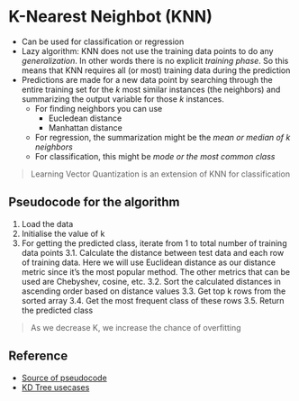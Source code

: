 # K-Nearest Neighbot (KNN)

- Can be used for classification or regression
- Lazy algorithm: KNN does not use the training data points to do any *generalization*. In other words there is no explicit *training phase*. So this means that KNN requires all (or most) training data during the prediction
- Predictions are made for a new data point by searching through the entire training set for the *k* most similar instances (the neighbors) and summarizing the output variable for those *k* instances.
  - For finding neighbors you can use
    - Eucledean distance
    - Manhattan distance
  - For regression, the summarization might be the *mean or median of k neighbors*
  - For classification, this might be *mode or the most common class*

> Learning Vector Quantization is an extension of KNN for classification

## Pseudocode for the algorithm

1. Load the data
2. Initialise the value of k
3. For getting the predicted class, iterate from 1 to total number of training data points
  3.1. Calculate the distance between test data and each row of training data. Here we will use Euclidean distance as our distance metric since it’s the most popular method. The other metrics that can be used are Chebyshev, cosine, etc.
  3.2. Sort the calculated distances in ascending order based on distance values
  3.3. Get top k rows from the sorted array
  3.4. Get the most frequent class of these rows
  3.5. Return the predicted class

> As we decrease K, we increase the chance of overfitting

## Reference

- [Source of pseudocode](https://www.analyticsvidhya.com/blog/2018/03/introduction-k-neighbours-algorithm-clustering/)
- [KD Tree usecases](https://www.quora.com/What-is-a-kd-tree-and-what-is-it-used-for)